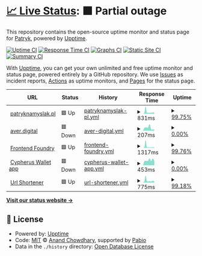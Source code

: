 # [📈 Live Status](https://PatrykNamyslak.github.io/status-check): <!--live status--> **🟧 Partial outage**

This repository contains the open-source uptime monitor and status page for [Patryk](https://patryknamyslak.pl), powered by [Upptime](https://github.com/upptime/upptime).

[![Uptime CI](https://github.com/PatrykNamyslak/status-check/workflows/Uptime%20CI/badge.svg)](https://github.com/PatrykNamyslak/status-check/actions?query=workflow%3A%22Uptime+CI%22)
[![Response Time CI](https://github.com/PatrykNamyslak/status-check/workflows/Response%20Time%20CI/badge.svg)](https://github.com/PatrykNamyslak/status-check/actions?query=workflow%3A%22Response+Time+CI%22)
[![Graphs CI](https://github.com/PatrykNamyslak/status-check/workflows/Graphs%20CI/badge.svg)](https://github.com/PatrykNamyslak/status-check/actions?query=workflow%3A%22Graphs+CI%22)
[![Static Site CI](https://github.com/PatrykNamyslak/status-check/workflows/Static%20Site%20CI/badge.svg)](https://github.com/PatrykNamyslak/status-check/actions?query=workflow%3A%22Static+Site+CI%22)
[![Summary CI](https://github.com/PatrykNamyslak/status-check/workflows/Summary%20CI/badge.svg)](https://github.com/PatrykNamyslak/status-check/actions?query=workflow%3A%22Summary+CI%22)

With [Upptime](https://upptime.js.org), you can get your own unlimited and free uptime monitor and status page, powered entirely by a GitHub repository. We use [Issues](https://github.com/PatrykNamyslak/status-check/issues) as incident reports, [Actions](https://github.com/PatrykNamyslak/status-check/actions) as uptime monitors, and [Pages](https://PatrykNamyslak.github.io/status-check) for the status page.

<!--start: status pages-->
<!-- This summary is generated by Upptime (https://github.com/upptime/upptime) -->
<!-- Do not edit this manually, your changes will be overwritten -->
<!-- prettier-ignore -->
| URL | Status | History | Response Time | Uptime |
| --- | ------ | ------- | ------------- | ------ |
| <img alt="" src="https://icons.duckduckgo.com/ip3/patryknamyslak.pl.ico" height="13"> [patryknamyslak.pl](https://PatrykNamyslak.pl) | 🟩 Up | [patryknamyslak-pl.yml](https://github.com/PatrykNamyslak/status-check/commits/HEAD/history/patryknamyslak-pl.yml) | <details><summary><img alt="Response time graph" src="./graphs/patryknamyslak-pl/response-time-week.png" height="20"> 831ms</summary><br><a href="https://PatrykNamyslak.github.io/status-check/history/patryknamyslak-pl"><img alt="Response time 612" src="https://img.shields.io/endpoint?url=https%3A%2F%2Fraw.githubusercontent.com%2FPatrykNamyslak%2Fstatus-check%2FHEAD%2Fapi%2Fpatryknamyslak-pl%2Fresponse-time.json"></a><br><a href="https://PatrykNamyslak.github.io/status-check/history/patryknamyslak-pl"><img alt="24-hour response time 395" src="https://img.shields.io/endpoint?url=https%3A%2F%2Fraw.githubusercontent.com%2FPatrykNamyslak%2Fstatus-check%2FHEAD%2Fapi%2Fpatryknamyslak-pl%2Fresponse-time-day.json"></a><br><a href="https://PatrykNamyslak.github.io/status-check/history/patryknamyslak-pl"><img alt="7-day response time 831" src="https://img.shields.io/endpoint?url=https%3A%2F%2Fraw.githubusercontent.com%2FPatrykNamyslak%2Fstatus-check%2FHEAD%2Fapi%2Fpatryknamyslak-pl%2Fresponse-time-week.json"></a><br><a href="https://PatrykNamyslak.github.io/status-check/history/patryknamyslak-pl"><img alt="30-day response time 612" src="https://img.shields.io/endpoint?url=https%3A%2F%2Fraw.githubusercontent.com%2FPatrykNamyslak%2Fstatus-check%2FHEAD%2Fapi%2Fpatryknamyslak-pl%2Fresponse-time-month.json"></a><br><a href="https://PatrykNamyslak.github.io/status-check/history/patryknamyslak-pl"><img alt="1-year response time 612" src="https://img.shields.io/endpoint?url=https%3A%2F%2Fraw.githubusercontent.com%2FPatrykNamyslak%2Fstatus-check%2FHEAD%2Fapi%2Fpatryknamyslak-pl%2Fresponse-time-year.json"></a></details> | <details><summary><a href="https://PatrykNamyslak.github.io/status-check/history/patryknamyslak-pl">99.75%</a></summary><a href="https://PatrykNamyslak.github.io/status-check/history/patryknamyslak-pl"><img alt="All-time uptime 99.73%" src="https://img.shields.io/endpoint?url=https%3A%2F%2Fraw.githubusercontent.com%2FPatrykNamyslak%2Fstatus-check%2FHEAD%2Fapi%2Fpatryknamyslak-pl%2Fuptime.json"></a><br><a href="https://PatrykNamyslak.github.io/status-check/history/patryknamyslak-pl"><img alt="24-hour uptime 100.00%" src="https://img.shields.io/endpoint?url=https%3A%2F%2Fraw.githubusercontent.com%2FPatrykNamyslak%2Fstatus-check%2FHEAD%2Fapi%2Fpatryknamyslak-pl%2Fuptime-day.json"></a><br><a href="https://PatrykNamyslak.github.io/status-check/history/patryknamyslak-pl"><img alt="7-day uptime 99.75%" src="https://img.shields.io/endpoint?url=https%3A%2F%2Fraw.githubusercontent.com%2FPatrykNamyslak%2Fstatus-check%2FHEAD%2Fapi%2Fpatryknamyslak-pl%2Fuptime-week.json"></a><br><a href="https://PatrykNamyslak.github.io/status-check/history/patryknamyslak-pl"><img alt="30-day uptime 99.73%" src="https://img.shields.io/endpoint?url=https%3A%2F%2Fraw.githubusercontent.com%2FPatrykNamyslak%2Fstatus-check%2FHEAD%2Fapi%2Fpatryknamyslak-pl%2Fuptime-month.json"></a><br><a href="https://PatrykNamyslak.github.io/status-check/history/patryknamyslak-pl"><img alt="1-year uptime 99.73%" src="https://img.shields.io/endpoint?url=https%3A%2F%2Fraw.githubusercontent.com%2FPatrykNamyslak%2Fstatus-check%2FHEAD%2Fapi%2Fpatryknamyslak-pl%2Fuptime-year.json"></a></details>
| <img alt="" src="https://icons.duckduckgo.com/ip3/aver.digital.ico" height="13"> [aver.digital](Https://aver.digital) | 🟥 Down | [aver-digital.yml](https://github.com/PatrykNamyslak/status-check/commits/HEAD/history/aver-digital.yml) | <details><summary><img alt="Response time graph" src="./graphs/aver-digital/response-time-week.png" height="20"> 207ms</summary><br><a href="https://PatrykNamyslak.github.io/status-check/history/aver-digital"><img alt="Response time 206" src="https://img.shields.io/endpoint?url=https%3A%2F%2Fraw.githubusercontent.com%2FPatrykNamyslak%2Fstatus-check%2FHEAD%2Fapi%2Faver-digital%2Fresponse-time.json"></a><br><a href="https://PatrykNamyslak.github.io/status-check/history/aver-digital"><img alt="24-hour response time 190" src="https://img.shields.io/endpoint?url=https%3A%2F%2Fraw.githubusercontent.com%2FPatrykNamyslak%2Fstatus-check%2FHEAD%2Fapi%2Faver-digital%2Fresponse-time-day.json"></a><br><a href="https://PatrykNamyslak.github.io/status-check/history/aver-digital"><img alt="7-day response time 207" src="https://img.shields.io/endpoint?url=https%3A%2F%2Fraw.githubusercontent.com%2FPatrykNamyslak%2Fstatus-check%2FHEAD%2Fapi%2Faver-digital%2Fresponse-time-week.json"></a><br><a href="https://PatrykNamyslak.github.io/status-check/history/aver-digital"><img alt="30-day response time 206" src="https://img.shields.io/endpoint?url=https%3A%2F%2Fraw.githubusercontent.com%2FPatrykNamyslak%2Fstatus-check%2FHEAD%2Fapi%2Faver-digital%2Fresponse-time-month.json"></a><br><a href="https://PatrykNamyslak.github.io/status-check/history/aver-digital"><img alt="1-year response time 206" src="https://img.shields.io/endpoint?url=https%3A%2F%2Fraw.githubusercontent.com%2FPatrykNamyslak%2Fstatus-check%2FHEAD%2Fapi%2Faver-digital%2Fresponse-time-year.json"></a></details> | <details><summary><a href="https://PatrykNamyslak.github.io/status-check/history/aver-digital">0.00%</a></summary><a href="https://PatrykNamyslak.github.io/status-check/history/aver-digital"><img alt="All-time uptime 0.00%" src="https://img.shields.io/endpoint?url=https%3A%2F%2Fraw.githubusercontent.com%2FPatrykNamyslak%2Fstatus-check%2FHEAD%2Fapi%2Faver-digital%2Fuptime.json"></a><br><a href="https://PatrykNamyslak.github.io/status-check/history/aver-digital"><img alt="24-hour uptime 0.00%" src="https://img.shields.io/endpoint?url=https%3A%2F%2Fraw.githubusercontent.com%2FPatrykNamyslak%2Fstatus-check%2FHEAD%2Fapi%2Faver-digital%2Fuptime-day.json"></a><br><a href="https://PatrykNamyslak.github.io/status-check/history/aver-digital"><img alt="7-day uptime 0.00%" src="https://img.shields.io/endpoint?url=https%3A%2F%2Fraw.githubusercontent.com%2FPatrykNamyslak%2Fstatus-check%2FHEAD%2Fapi%2Faver-digital%2Fuptime-week.json"></a><br><a href="https://PatrykNamyslak.github.io/status-check/history/aver-digital"><img alt="30-day uptime 0.00%" src="https://img.shields.io/endpoint?url=https%3A%2F%2Fraw.githubusercontent.com%2FPatrykNamyslak%2Fstatus-check%2FHEAD%2Fapi%2Faver-digital%2Fuptime-month.json"></a><br><a href="https://PatrykNamyslak.github.io/status-check/history/aver-digital"><img alt="1-year uptime 0.00%" src="https://img.shields.io/endpoint?url=https%3A%2F%2Fraw.githubusercontent.com%2FPatrykNamyslak%2Fstatus-check%2FHEAD%2Fapi%2Faver-digital%2Fuptime-year.json"></a></details>
| <img alt="" src="https://icons.duckduckgo.com/ip3/frontend-foundry.patryknamyslak.pl.ico" height="13"> [Frontend Foundry](Https://frontend-foundry.patryknamyslak.pl) | 🟩 Up | [frontend-foundry.yml](https://github.com/PatrykNamyslak/status-check/commits/HEAD/history/frontend-foundry.yml) | <details><summary><img alt="Response time graph" src="./graphs/frontend-foundry/response-time-week.png" height="20"> 1317ms</summary><br><a href="https://PatrykNamyslak.github.io/status-check/history/frontend-foundry"><img alt="Response time 864" src="https://img.shields.io/endpoint?url=https%3A%2F%2Fraw.githubusercontent.com%2FPatrykNamyslak%2Fstatus-check%2FHEAD%2Fapi%2Ffrontend-foundry%2Fresponse-time.json"></a><br><a href="https://PatrykNamyslak.github.io/status-check/history/frontend-foundry"><img alt="24-hour response time 701" src="https://img.shields.io/endpoint?url=https%3A%2F%2Fraw.githubusercontent.com%2FPatrykNamyslak%2Fstatus-check%2FHEAD%2Fapi%2Ffrontend-foundry%2Fresponse-time-day.json"></a><br><a href="https://PatrykNamyslak.github.io/status-check/history/frontend-foundry"><img alt="7-day response time 1317" src="https://img.shields.io/endpoint?url=https%3A%2F%2Fraw.githubusercontent.com%2FPatrykNamyslak%2Fstatus-check%2FHEAD%2Fapi%2Ffrontend-foundry%2Fresponse-time-week.json"></a><br><a href="https://PatrykNamyslak.github.io/status-check/history/frontend-foundry"><img alt="30-day response time 864" src="https://img.shields.io/endpoint?url=https%3A%2F%2Fraw.githubusercontent.com%2FPatrykNamyslak%2Fstatus-check%2FHEAD%2Fapi%2Ffrontend-foundry%2Fresponse-time-month.json"></a><br><a href="https://PatrykNamyslak.github.io/status-check/history/frontend-foundry"><img alt="1-year response time 864" src="https://img.shields.io/endpoint?url=https%3A%2F%2Fraw.githubusercontent.com%2FPatrykNamyslak%2Fstatus-check%2FHEAD%2Fapi%2Ffrontend-foundry%2Fresponse-time-year.json"></a></details> | <details><summary><a href="https://PatrykNamyslak.github.io/status-check/history/frontend-foundry">99.76%</a></summary><a href="https://PatrykNamyslak.github.io/status-check/history/frontend-foundry"><img alt="All-time uptime 99.89%" src="https://img.shields.io/endpoint?url=https%3A%2F%2Fraw.githubusercontent.com%2FPatrykNamyslak%2Fstatus-check%2FHEAD%2Fapi%2Ffrontend-foundry%2Fuptime.json"></a><br><a href="https://PatrykNamyslak.github.io/status-check/history/frontend-foundry"><img alt="24-hour uptime 100.00%" src="https://img.shields.io/endpoint?url=https%3A%2F%2Fraw.githubusercontent.com%2FPatrykNamyslak%2Fstatus-check%2FHEAD%2Fapi%2Ffrontend-foundry%2Fuptime-day.json"></a><br><a href="https://PatrykNamyslak.github.io/status-check/history/frontend-foundry"><img alt="7-day uptime 99.76%" src="https://img.shields.io/endpoint?url=https%3A%2F%2Fraw.githubusercontent.com%2FPatrykNamyslak%2Fstatus-check%2FHEAD%2Fapi%2Ffrontend-foundry%2Fuptime-week.json"></a><br><a href="https://PatrykNamyslak.github.io/status-check/history/frontend-foundry"><img alt="30-day uptime 99.89%" src="https://img.shields.io/endpoint?url=https%3A%2F%2Fraw.githubusercontent.com%2FPatrykNamyslak%2Fstatus-check%2FHEAD%2Fapi%2Ffrontend-foundry%2Fuptime-month.json"></a><br><a href="https://PatrykNamyslak.github.io/status-check/history/frontend-foundry"><img alt="1-year uptime 99.89%" src="https://img.shields.io/endpoint?url=https%3A%2F%2Fraw.githubusercontent.com%2FPatrykNamyslak%2Fstatus-check%2FHEAD%2Fapi%2Ffrontend-foundry%2Fuptime-year.json"></a></details>
| <img alt="" src="https://icons.duckduckgo.com/ip3/cypherus.site.ico" height="13"> [Cypherus Wallet app](https://cypherus.site) | 🟥 Down | [cypherus-wallet-app.yml](https://github.com/PatrykNamyslak/status-check/commits/HEAD/history/cypherus-wallet-app.yml) | <details><summary><img alt="Response time graph" src="./graphs/cypherus-wallet-app/response-time-week.png" height="20"> 453ms</summary><br><a href="https://PatrykNamyslak.github.io/status-check/history/cypherus-wallet-app"><img alt="Response time 444" src="https://img.shields.io/endpoint?url=https%3A%2F%2Fraw.githubusercontent.com%2FPatrykNamyslak%2Fstatus-check%2FHEAD%2Fapi%2Fcypherus-wallet-app%2Fresponse-time.json"></a><br><a href="https://PatrykNamyslak.github.io/status-check/history/cypherus-wallet-app"><img alt="24-hour response time 381" src="https://img.shields.io/endpoint?url=https%3A%2F%2Fraw.githubusercontent.com%2FPatrykNamyslak%2Fstatus-check%2FHEAD%2Fapi%2Fcypherus-wallet-app%2Fresponse-time-day.json"></a><br><a href="https://PatrykNamyslak.github.io/status-check/history/cypherus-wallet-app"><img alt="7-day response time 453" src="https://img.shields.io/endpoint?url=https%3A%2F%2Fraw.githubusercontent.com%2FPatrykNamyslak%2Fstatus-check%2FHEAD%2Fapi%2Fcypherus-wallet-app%2Fresponse-time-week.json"></a><br><a href="https://PatrykNamyslak.github.io/status-check/history/cypherus-wallet-app"><img alt="30-day response time 444" src="https://img.shields.io/endpoint?url=https%3A%2F%2Fraw.githubusercontent.com%2FPatrykNamyslak%2Fstatus-check%2FHEAD%2Fapi%2Fcypherus-wallet-app%2Fresponse-time-month.json"></a><br><a href="https://PatrykNamyslak.github.io/status-check/history/cypherus-wallet-app"><img alt="1-year response time 444" src="https://img.shields.io/endpoint?url=https%3A%2F%2Fraw.githubusercontent.com%2FPatrykNamyslak%2Fstatus-check%2FHEAD%2Fapi%2Fcypherus-wallet-app%2Fresponse-time-year.json"></a></details> | <details><summary><a href="https://PatrykNamyslak.github.io/status-check/history/cypherus-wallet-app">0.00%</a></summary><a href="https://PatrykNamyslak.github.io/status-check/history/cypherus-wallet-app"><img alt="All-time uptime 20.50%" src="https://img.shields.io/endpoint?url=https%3A%2F%2Fraw.githubusercontent.com%2FPatrykNamyslak%2Fstatus-check%2FHEAD%2Fapi%2Fcypherus-wallet-app%2Fuptime.json"></a><br><a href="https://PatrykNamyslak.github.io/status-check/history/cypherus-wallet-app"><img alt="24-hour uptime 0.00%" src="https://img.shields.io/endpoint?url=https%3A%2F%2Fraw.githubusercontent.com%2FPatrykNamyslak%2Fstatus-check%2FHEAD%2Fapi%2Fcypherus-wallet-app%2Fuptime-day.json"></a><br><a href="https://PatrykNamyslak.github.io/status-check/history/cypherus-wallet-app"><img alt="7-day uptime 0.00%" src="https://img.shields.io/endpoint?url=https%3A%2F%2Fraw.githubusercontent.com%2FPatrykNamyslak%2Fstatus-check%2FHEAD%2Fapi%2Fcypherus-wallet-app%2Fuptime-week.json"></a><br><a href="https://PatrykNamyslak.github.io/status-check/history/cypherus-wallet-app"><img alt="30-day uptime 20.50%" src="https://img.shields.io/endpoint?url=https%3A%2F%2Fraw.githubusercontent.com%2FPatrykNamyslak%2Fstatus-check%2FHEAD%2Fapi%2Fcypherus-wallet-app%2Fuptime-month.json"></a><br><a href="https://PatrykNamyslak.github.io/status-check/history/cypherus-wallet-app"><img alt="1-year uptime 20.50%" src="https://img.shields.io/endpoint?url=https%3A%2F%2Fraw.githubusercontent.com%2FPatrykNamyslak%2Fstatus-check%2FHEAD%2Fapi%2Fcypherus-wallet-app%2Fuptime-year.json"></a></details>
| <img alt="" src="https://icons.duckduckgo.com/ip3/patl.ink.ico" height="13"> [Url Shortener](https://patl.ink/) | 🟩 Up | [url-shortener.yml](https://github.com/PatrykNamyslak/status-check/commits/HEAD/history/url-shortener.yml) | <details><summary><img alt="Response time graph" src="./graphs/url-shortener/response-time-week.png" height="20"> 775ms</summary><br><a href="https://PatrykNamyslak.github.io/status-check/history/url-shortener"><img alt="Response time 661" src="https://img.shields.io/endpoint?url=https%3A%2F%2Fraw.githubusercontent.com%2FPatrykNamyslak%2Fstatus-check%2FHEAD%2Fapi%2Furl-shortener%2Fresponse-time.json"></a><br><a href="https://PatrykNamyslak.github.io/status-check/history/url-shortener"><img alt="24-hour response time 415" src="https://img.shields.io/endpoint?url=https%3A%2F%2Fraw.githubusercontent.com%2FPatrykNamyslak%2Fstatus-check%2FHEAD%2Fapi%2Furl-shortener%2Fresponse-time-day.json"></a><br><a href="https://PatrykNamyslak.github.io/status-check/history/url-shortener"><img alt="7-day response time 775" src="https://img.shields.io/endpoint?url=https%3A%2F%2Fraw.githubusercontent.com%2FPatrykNamyslak%2Fstatus-check%2FHEAD%2Fapi%2Furl-shortener%2Fresponse-time-week.json"></a><br><a href="https://PatrykNamyslak.github.io/status-check/history/url-shortener"><img alt="30-day response time 661" src="https://img.shields.io/endpoint?url=https%3A%2F%2Fraw.githubusercontent.com%2FPatrykNamyslak%2Fstatus-check%2FHEAD%2Fapi%2Furl-shortener%2Fresponse-time-month.json"></a><br><a href="https://PatrykNamyslak.github.io/status-check/history/url-shortener"><img alt="1-year response time 661" src="https://img.shields.io/endpoint?url=https%3A%2F%2Fraw.githubusercontent.com%2FPatrykNamyslak%2Fstatus-check%2FHEAD%2Fapi%2Furl-shortener%2Fresponse-time-year.json"></a></details> | <details><summary><a href="https://PatrykNamyslak.github.io/status-check/history/url-shortener">99.18%</a></summary><a href="https://PatrykNamyslak.github.io/status-check/history/url-shortener"><img alt="All-time uptime 99.48%" src="https://img.shields.io/endpoint?url=https%3A%2F%2Fraw.githubusercontent.com%2FPatrykNamyslak%2Fstatus-check%2FHEAD%2Fapi%2Furl-shortener%2Fuptime.json"></a><br><a href="https://PatrykNamyslak.github.io/status-check/history/url-shortener"><img alt="24-hour uptime 95.95%" src="https://img.shields.io/endpoint?url=https%3A%2F%2Fraw.githubusercontent.com%2FPatrykNamyslak%2Fstatus-check%2FHEAD%2Fapi%2Furl-shortener%2Fuptime-day.json"></a><br><a href="https://PatrykNamyslak.github.io/status-check/history/url-shortener"><img alt="7-day uptime 99.18%" src="https://img.shields.io/endpoint?url=https%3A%2F%2Fraw.githubusercontent.com%2FPatrykNamyslak%2Fstatus-check%2FHEAD%2Fapi%2Furl-shortener%2Fuptime-week.json"></a><br><a href="https://PatrykNamyslak.github.io/status-check/history/url-shortener"><img alt="30-day uptime 99.48%" src="https://img.shields.io/endpoint?url=https%3A%2F%2Fraw.githubusercontent.com%2FPatrykNamyslak%2Fstatus-check%2FHEAD%2Fapi%2Furl-shortener%2Fuptime-month.json"></a><br><a href="https://PatrykNamyslak.github.io/status-check/history/url-shortener"><img alt="1-year uptime 99.48%" src="https://img.shields.io/endpoint?url=https%3A%2F%2Fraw.githubusercontent.com%2FPatrykNamyslak%2Fstatus-check%2FHEAD%2Fapi%2Furl-shortener%2Fuptime-year.json"></a></details>

<!--end: status pages-->

[**Visit our status website →**](https://PatrykNamyslak.github.io/status-check)

## 📄 License

- Powered by: [Upptime](https://github.com/upptime/upptime)
- Code: [MIT](./LICENSE) © [Anand Chowdhary](https://anandchowdhary.com), supported by [Pabio](https://pabio.com)
- Data in the `./history` directory: [Open Database License](https://opendatacommons.org/licenses/odbl/1-0/)
